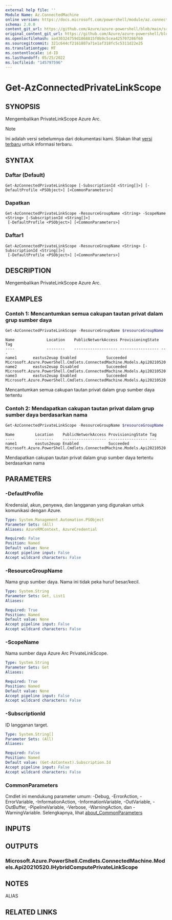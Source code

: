 ```yaml
---
external help file: ''
Module Name: Az.ConnectedMachine
online version: https://docs.microsoft.com/powershell/module/az.connectedmachine/get-azconnectedprivatelinkscope
schema: 2.0.0
content_git_url: https://github.com/Azure/azure-powershell/blob/main/src/ConnectedMachine/help/Get-AzConnectedPrivateLinkScope.md
original_content_git_url: https://github.com/Azure/azure-powershell/blob/main/src/ConnectedMachine/help/Get-AzConnectedPrivateLinkScope.md
ms.openlocfilehash: aa430324759d1868815f0b9c5cea425707286f60
ms.sourcegitcommit: 321c644cf2161807a71e1af318fc5c5311d22e25
ms.translationtype: MT
ms.contentlocale: id-ID
ms.lasthandoff: 05/25/2022
ms.locfileid: "145797596"
---
```

# Get-AzConnectedPrivateLinkScope

## SYNOPSIS
Mengembalikan PrivateLinkScope Azure Arc.

> [!NOTE]
>Ini adalah versi sebelumnya dari dokumentasi kami. Silakan lihat [versi terbaru](/powershell/module/az.connectedmachine/get-azconnectedprivatelinkscope) untuk informasi terbaru.

## SYNTAX

### Daftar (Default)
```
Get-AzConnectedPrivateLinkScope [-SubscriptionId <String[]>] [-DefaultProfile <PSObject>] [<CommonParameters>]
```

### Dapatkan
```
Get-AzConnectedPrivateLinkScope -ResourceGroupName <String> -ScopeName <String> [-SubscriptionId <String[]>]
 [-DefaultProfile <PSObject>] [<CommonParameters>]
```

### Daftar1
```
Get-AzConnectedPrivateLinkScope -ResourceGroupName <String> [-SubscriptionId <String[]>]
 [-DefaultProfile <PSObject>] [<CommonParameters>]
```

## DESCRIPTION
Mengembalikan PrivateLinkScope Azure Arc.

## EXAMPLES

### Contoh 1: Mencantumkan semua cakupan tautan privat dalam grup sumber daya
```powershell
Get-AzConnectedPrivateLinkScope -ResourceGroupName $resourceGroupName
```

```output
Name              Location    PublicNetworkAccess ProvisioningState Tag
----              --------    ------------------- ----------------- ---
name1       eastus2euap Enabled             Succeeded     Microsoft.Azure.PowerShell.Cmdlets.ConnectedMachine.Models.Api20210520.PrivateLinkScopesResourceTags
name2       eastus2euap Disabled            Succeeded         Microsoft.Azure.PowerShell.Cmdlets.ConnectedMachine.Models.Api20210520.PrivateLinkScopesResourceTags
name3       eastus2euap Enabled             Succeeded         Microsoft.Azure.PowerShell.Cmdlets.ConnectedMachine.Models.Api20210520.PrivateLinkScopesResourceTags
```

Mencantumkan semua cakupan tautan privat dalam grup sumber daya tertentu

### Contoh 2: Mendapatkan cakupan tautan privat dalam grup sumber daya berdasarkan nama
```powershell
Get-AzConnectedPrivateLinkScope -ResourceGroupName $resourceGroupName -ScopeName $scopeName
```

```output
Name         Location    PublicNetworkAccess ProvisioningState Tag
----         --------    ------------------- ----------------- ---
name1        eastus2euap Enabled             Succeeded         Microsoft.Azure.PowerShell.Cmdlets.ConnectedMachine.Models.Api20210520.PrivateLinkScopesRes…
```

Mendapatkan cakupan tautan privat dalam grup sumber daya tertentu berdasarkan nama

## PARAMETERS

### -DefaultProfile
Kredensial, akun, penyewa, dan langganan yang digunakan untuk komunikasi dengan Azure.

```yaml
Type: System.Management.Automation.PSObject
Parameter Sets: (All)
Aliases: AzureRMContext, AzureCredential

Required: False
Position: Named
Default value: None
Accept pipeline input: False
Accept wildcard characters: False
```

### -ResourceGroupName
Nama grup sumber daya.
Nama ini tidak peka huruf besar/kecil.

```yaml
Type: System.String
Parameter Sets: Get, List1
Aliases:

Required: True
Position: Named
Default value: None
Accept pipeline input: False
Accept wildcard characters: False
```

### -ScopeName
Nama sumber daya Azure Arc PrivateLinkScope.

```yaml
Type: System.String
Parameter Sets: Get
Aliases:

Required: True
Position: Named
Default value: None
Accept pipeline input: False
Accept wildcard characters: False
```

### -SubscriptionId
ID langganan target.

```yaml
Type: System.String[]
Parameter Sets: (All)
Aliases:

Required: False
Position: Named
Default value: (Get-AzContext).Subscription.Id
Accept pipeline input: False
Accept wildcard characters: False
```

### CommonParameters
Cmdlet ini mendukung parameter umum: -Debug, -ErrorAction, -ErrorVariable, -InformationAction, -InformationVariable, -OutVariable, -OutBuffer, -PipelineVariable, -Verbose, -WarningAction, dan -WarningVariable. Selengkapnya, lihat [about_CommonParameters](http://go.microsoft.com/fwlink/?LinkID=113216)

## INPUTS

## OUTPUTS

### Microsoft.Azure.PowerShell.Cmdlets.ConnectedMachine.Models.Api20210520.IHybridComputePrivateLinkScope

## NOTES

ALIAS

## RELATED LINKS

